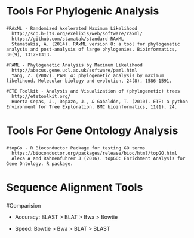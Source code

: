 
###
# Tools For Phylogenic Analysis
###

    #RAxML - Randomized Axelerated Maximum Likelihood
      http://sco.h-its.org/exelixis/web/software/raxml/
      https://github.com/stamatak/standard-RAxML
      Stamatakis, A. (2014). RAxML version 8: a tool for phylogenetic analysis and post-analysis of large phylogenies. Bioinformatics, 30(9), 1312-1313.

    #PAML - Phylogenetic Analysis by Maximum Likelihood
      http://abacus.gene.ucl.ac.uk/software/paml.html
      Yang, Z. (2007). PAML 4: phylogenetic analysis by maximum likelihood. Molecular biology and evolution, 24(8), 1586-1591.
      
    #ETE Toolkit - Analysis and Visualization of (phylogenetic) trees
      http://etetoolkit.org/
      Huerta-Cepas, J., Dopazo, J., & Gabaldón, T. (2010). ETE: a python Environment for Tree Exploration. BMC bioinformatics, 11(1), 24.
      

###
# Tools For Gene Ontology Analysis
###

    #topGo - R Bioconductor Package for testing GO terms 
      https://bioconductor.org/packages/release/bioc/html/topGO.html
      Alexa A and Rahnenfuhrer J (2016). topGO: Enrichment Analysis for Gene Ontology. R package.

###
# Sequence Alignment Tools
###

 #Comparision
 
 * Accuracy:
    BLAST > BLAT > Bwa > Bowtie
 
 * Speed:
    Bowtie > Bwa > BLAT > BLAST
